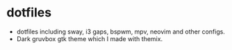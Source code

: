 # dotfiles

- dotfiles including sway, i3 gaps, bspwm, mpv, neovim and other configs.
- Dark gruvbox gtk theme which I made with themix.
